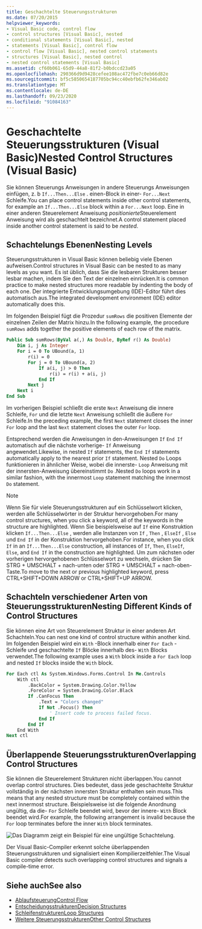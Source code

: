 ```yaml
---
title: Geschachtelte Steuerungsstrukturen
ms.date: 07/20/2015
helpviewer_keywords:
- Visual Basic code, control flow
- control structures [Visual Basic], nested
- conditional statements [Visual Basic], nested
- statements [Visual Basic], control flow
- control flow [Visual Basic], nested control statements
- structures [Visual Basic], nested control
- nested control statements [Visual Basic]
ms.assetid: cf60b061-65d9-44a8-81f2-b0bdccd23a05
ms.openlocfilehash: 290366d9d9428cefee108ac472fbe7c0eb66d82e
ms.sourcegitcommit: bf5c5850654187705bc94cc40ebfb62fe346ab02
ms.translationtype: MT
ms.contentlocale: de-DE
ms.lasthandoff: 09/23/2020
ms.locfileid: "91084163"
---
```

# <a name="nested-control-structures-visual-basic"></a><span data-ttu-id="3707a-102">Geschachtelte Steuerungsstrukturen (Visual Basic)</span><span class="sxs-lookup"><span data-stu-id="3707a-102">Nested Control Structures (Visual Basic)</span></span>

<span data-ttu-id="3707a-103">Sie können Steuerungs Anweisungen in andere Steuerungs Anweisungen einfügen, z. b `If...Then...Else` . einen-Block in einer- `For...Next` Schleife.</span><span class="sxs-lookup"><span data-stu-id="3707a-103">You can place control statements inside other control statements, for example an `If...Then...Else` block within a `For...Next` loop.</span></span> <span data-ttu-id="3707a-104">Eine in einer anderen Steuerelement Anweisung *positionierte*Steuerelement Anweisung wird als geschachtelt bezeichnet.</span><span class="sxs-lookup"><span data-stu-id="3707a-104">A control statement placed inside another control statement is said to be *nested*.</span></span>  
  
## <a name="nesting-levels"></a><span data-ttu-id="3707a-105">Schachtelungs Ebenen</span><span class="sxs-lookup"><span data-stu-id="3707a-105">Nesting Levels</span></span>  

 <span data-ttu-id="3707a-106">Steuerungsstrukturen in Visual Basic können beliebig viele Ebenen aufweisen.</span><span class="sxs-lookup"><span data-stu-id="3707a-106">Control structures in Visual Basic can be nested to as many levels as you want.</span></span> <span data-ttu-id="3707a-107">Es ist üblich, dass Sie die lesbaren Strukturen besser lesbar machen, indem Sie den Text der einzelnen einrücken.</span><span class="sxs-lookup"><span data-stu-id="3707a-107">It is common practice to make nested structures more readable by indenting the body of each one.</span></span> <span data-ttu-id="3707a-108">Der integrierte Entwicklungsumgebung (IDE)-Editor führt dies automatisch aus.</span><span class="sxs-lookup"><span data-stu-id="3707a-108">The integrated development environment (IDE) editor automatically does this.</span></span>  
  
 <span data-ttu-id="3707a-109">Im folgenden Beispiel fügt die Prozedur `sumRows` die positiven Elemente der einzelnen Zeilen der Matrix hinzu.</span><span class="sxs-lookup"><span data-stu-id="3707a-109">In the following example, the procedure `sumRows` adds together the positive elements of each row of the matrix.</span></span>  
  
```vb
Public Sub sumRows(ByVal a(,) As Double, ByRef r() As Double)  
    Dim i, j As Integer  
    For i = 0 To UBound(a, 1)  
        r(i) = 0  
        For j = 0 To UBound(a, 2)  
            If a(i, j) > 0 Then  
                r(i) = r(i) + a(i, j)  
            End If  
        Next j  
    Next i  
End Sub  
```  
  
 <span data-ttu-id="3707a-110">Im vorherigen Beispiel schließt die erste `Next` Anweisung die innere Schleife, `For` und die letzte `Next` Anweisung schließt die äußere `For` Schleife.</span><span class="sxs-lookup"><span data-stu-id="3707a-110">In the preceding example, the first `Next` statement closes the inner `For` loop and the last `Next` statement closes the outer `For` loop.</span></span>  
  
 <span data-ttu-id="3707a-111">Entsprechend werden die Anweisungen in den-Anweisungen `If` `End If` automatisch auf die nächste vorherige- `If` Anweisung angewendet.</span><span class="sxs-lookup"><span data-stu-id="3707a-111">Likewise, in nested `If` statements, the `End If` statements automatically apply to the nearest prior `If` statement.</span></span> <span data-ttu-id="3707a-112">Nested `Do` Loops funktionieren in ähnlicher Weise, wobei die innerste- `Loop` Anweisung mit der innersten-Anweisung übereinstimmt `Do` .</span><span class="sxs-lookup"><span data-stu-id="3707a-112">Nested `Do` loops work in a similar fashion, with the innermost `Loop` statement matching the innermost `Do` statement.</span></span>  
  
> [!NOTE]
> <span data-ttu-id="3707a-113">Wenn Sie für viele Steuerungsstrukturen auf ein Schlüsselwort klicken, werden alle Schlüsselwörter in der Struktur hervorgehoben.</span><span class="sxs-lookup"><span data-stu-id="3707a-113">For many control structures, when you click a keyword, all of the keywords in the structure are highlighted.</span></span> <span data-ttu-id="3707a-114">Wenn Sie beispielsweise auf `If` eine Konstruktion klicken `If...Then...Else` , werden alle Instanzen von `If` , `Then` , `ElseIf` , `Else` und `End If` in der Konstruktion hervorgehoben.</span><span class="sxs-lookup"><span data-stu-id="3707a-114">For instance, when you click `If` in an `If...Then...Else` construction, all instances of `If`, `Then`, `ElseIf`, `Else`, and `End If` in the construction are highlighted.</span></span> <span data-ttu-id="3707a-115">Um zum nächsten oder vorherigen hervorgehobenen Schlüsselwort zu wechseln, drücken Sie STRG + UMSCHALT + nach-unten oder STRG + UMSCHALT + nach-oben-Taste.</span><span class="sxs-lookup"><span data-stu-id="3707a-115">To move to the next or previous highlighted keyword, press CTRL+SHIFT+DOWN ARROW or CTRL+SHIFT+UP ARROW.</span></span>  
  
## <a name="nesting-different-kinds-of-control-structures"></a><span data-ttu-id="3707a-116">Schachteln verschiedener Arten von Steuerungsstrukturen</span><span class="sxs-lookup"><span data-stu-id="3707a-116">Nesting Different Kinds of Control Structures</span></span>  

 <span data-ttu-id="3707a-117">Sie können eine Art von Steuerelement Struktur in einer anderen Art Schachteln.</span><span class="sxs-lookup"><span data-stu-id="3707a-117">You can nest one kind of control structure within another kind.</span></span> <span data-ttu-id="3707a-118">Im folgenden Beispiel wird ein `With` -Block innerhalb einer `For Each` -Schleife und geschachtelte `If` Blöcke innerhalb des- `With` Blocks verwendet.</span><span class="sxs-lookup"><span data-stu-id="3707a-118">The following example uses a `With` block inside a `For Each` loop and nested `If` blocks inside the `With` block.</span></span>  
  
```vb
For Each ctl As System.Windows.Forms.Control In Me.Controls  
    With ctl  
        .BackColor = System.Drawing.Color.Yellow  
        .ForeColor = System.Drawing.Color.Black  
        If .CanFocus Then  
            .Text = "Colors changed"  
            If Not .Focus() Then  
                ' Insert code to process failed focus.  
            End If  
        End If  
    End With  
Next ctl  
```  
  
## <a name="overlapping-control-structures"></a><span data-ttu-id="3707a-119">Überlappende Steuerungsstrukturen</span><span class="sxs-lookup"><span data-stu-id="3707a-119">Overlapping Control Structures</span></span>  

 <span data-ttu-id="3707a-120">Sie können die Steuerelement Strukturen nicht überlappen.</span><span class="sxs-lookup"><span data-stu-id="3707a-120">You cannot overlap control structures.</span></span> <span data-ttu-id="3707a-121">Dies bedeutet, dass jede geschachtelte Struktur vollständig in der nächsten innersten Struktur enthalten sein muss.</span><span class="sxs-lookup"><span data-stu-id="3707a-121">This means that any nested structure must be completely contained within the next innermost structure.</span></span> <span data-ttu-id="3707a-122">Beispielsweise ist die folgende Anordnung ungültig, da die- `For` Schleife beendet wird, bevor der innere- `With` Block beendet wird.</span><span class="sxs-lookup"><span data-stu-id="3707a-122">For example, the following arrangement is invalid because the `For` loop terminates before the inner `With` block terminates.</span></span>  
  
 ![Das Diagramm zeigt ein Beispiel für eine ungültige Schachtelung.](./media/nested-control-structures/example-invalid-nesting.gif)
  
 <span data-ttu-id="3707a-124">Der Visual Basic-Compiler erkennt solche überlappenden Steuerungsstrukturen und signalisiert einen Kompilierzeitfehler.</span><span class="sxs-lookup"><span data-stu-id="3707a-124">The Visual Basic compiler detects such overlapping control structures and signals a compile-time error.</span></span>  
  
## <a name="see-also"></a><span data-ttu-id="3707a-125">Siehe auch</span><span class="sxs-lookup"><span data-stu-id="3707a-125">See also</span></span>

- [<span data-ttu-id="3707a-126">Ablaufsteuerung</span><span class="sxs-lookup"><span data-stu-id="3707a-126">Control Flow</span></span>](index.md)
- [<span data-ttu-id="3707a-127">Entscheidungsstrukturen</span><span class="sxs-lookup"><span data-stu-id="3707a-127">Decision Structures</span></span>](decision-structures.md)
- [<span data-ttu-id="3707a-128">Schleifenstrukturen</span><span class="sxs-lookup"><span data-stu-id="3707a-128">Loop Structures</span></span>](loop-structures.md)
- [<span data-ttu-id="3707a-129">Weitere Steuerungsstrukturen</span><span class="sxs-lookup"><span data-stu-id="3707a-129">Other Control Structures</span></span>](other-control-structures.md)
